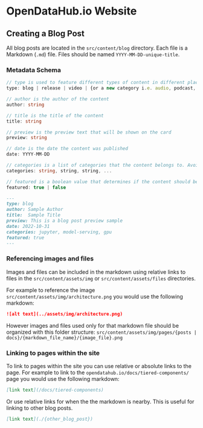 # OpenDataHub.io Website


## Creating a Blog Post

All blog posts are located in the `src/content/blog` directory. Each file is a Markdown (`.md`) file. Files should be named `YYYY-MM-DD-unique-title`.

### Metadata Schema

```ts
// type is used to feature different types of content in different places
type: blog | release | video | {or a new category i.e. audio, podcast, file, etc.}

// author is the author of the content
author: string

// title is the title of the content
title: string

// preview is the preview text that will be shown on the card
preview: string

// date is the date the content was published
date: YYYY-MM-DD

// categories is a list of categories that the content belongs to. Avoid spaces in the category names.
categories: string, string, string, ...

// featured is a boolean value that determines if the content should be featured on the home page and or community page
featured: true | false
```

```md
---
type: blog
author: Sample Author
title:  Sample Title
preview: This is a blog post preview sample
date: 2022-10-31
categories: jupyter, model-serving, gpu
featured: true
---
```

### Referencing images and files
Images and files can be included in the markdown using relative links to files in the `src/content/assets/img` or `src/content/assets/files` directories.

For example to reference the image `src/content/assets/img/architecture.png` you would use the following markdown:

```md
![alt text](../assets/img/architecture.png)
```

However images and files used only for that markdown file should be organized with this folder structure: `src/content/assets/img/pages/{posts | docs}/{markdown_file_name}/{image_file}.png`

### Linking to pages within the site
To link to pages within the site you can use relative or absolute links to the page. For example to link to the `opendatahub.io/docs/tiered-components/` page you would use the following markdown:

```md
[link text](/docs/tiered-components)
```

Or use relative links for when the the markdown is nearby. This is useful for linking to other blog posts.
    
```md
[link text](./{other_blog_post})
```

